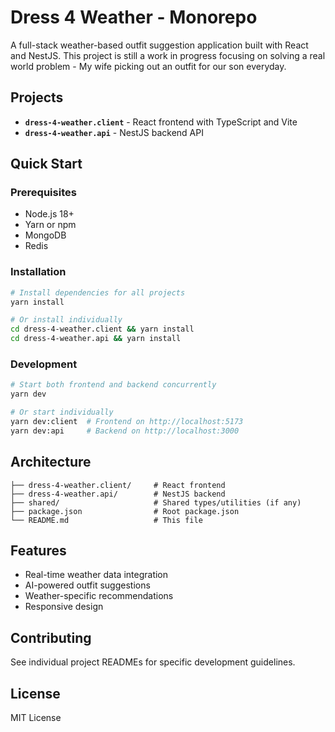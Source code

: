 # Dress 4 Weather - Monorepo

A full-stack weather-based outfit suggestion application built with React and NestJS. This project is still a work in progress focusing on solving a real world problem - My wife picking out an outfit for our son everyday.

## Projects

- **`dress-4-weather.client`** - React frontend with TypeScript and Vite
- **`dress-4-weather.api`** - NestJS backend API

## Quick Start

### Prerequisites

- Node.js 18+
- Yarn or npm
- MongoDB
- Redis

### Installation

```bash
# Install dependencies for all projects
yarn install

# Or install individually
cd dress-4-weather.client && yarn install
cd dress-4-weather.api && yarn install
```

### Development

```bash
# Start both frontend and backend concurrently
yarn dev

# Or start individually
yarn dev:client  # Frontend on http://localhost:5173
yarn dev:api     # Backend on http://localhost:3000
```

## Architecture

```
├── dress-4-weather.client/     # React frontend
├── dress-4-weather.api/        # NestJS backend
├── shared/                     # Shared types/utilities (if any)
├── package.json                # Root package.json
└── README.md                   # This file
```

## Features

- Real-time weather data integration
- AI-powered outfit suggestions
- Weather-specific recommendations
- Responsive design

## Contributing

See individual project READMEs for specific development guidelines.

## License

MIT License
